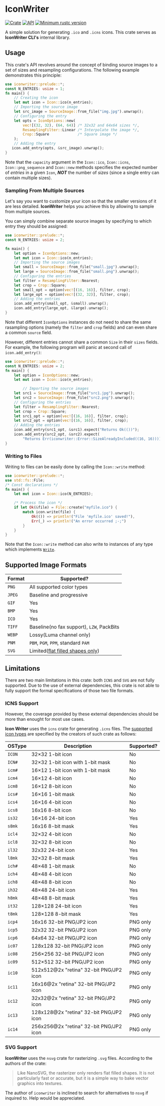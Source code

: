 # IconWriter
[![Crate](https://img.shields.io/crates/v/iconwriter.svg)](https://crates.io/crates/iconwriter)
[![API](https://docs.rs/iconwriter/badge.svg)](https://docs.rs/iconwriter)
[![Minimum rustc version](https://img.shields.io/badge/rustc-1.32+-lightgray.svg)](https://github.com/rust-random/rand#rust-version-requirements)

A simple solution for generating `.ico` and `.icns` icons. This crate serves as **IconWriter CLI's** internal library.

## Usage
This crate's API revolves around the concept of binding source images to a set of sizes and resampling configurations. The following example demonstrates this principle:

```rust
use iconwriter::prelude::*;
const N_ENTRIES: usize = 1;
fn main() {
    // Creating the icon
    let mut icon = Icon::ico(n_entries);
    // Importing the source image
    let src_image = SourceImage::from_file("img.jpg").unwrap();
    // Configuring the entry
    let opts = IconOptions::new(
        vec![(32, 32), (64, 64)] /* 32x32 and 64x64 sizes */,
        ResamplingFilter::Linear /* Interpolate the image */,
        Crop::Square             /* Square image */
    );
    // Adding the entry
   icon.add_entry(opts, &src_image).unwrap();
}
```

Note that the `capacity` argument in the `Icon::ico`, `Icon::icns`, `Icon::png_sequence` and `Icon::new` methods specifies the expected number of _entries_ in a given `Icon`, **_NOT_** the number of _sizes_ (since a single entry can contain multiple sizes).

### Sampling From Multiple Sources
Let's say you want to customize your icon so that the smaller versions of it are less detailed. **IconWriter** helps you achieve this by allowing to sample from multiple sources.

You can simply combine separate source images by specifying to which entry they should be assigned:

```rust
use iconwriter::prelude::*;
const N_ENTRIES: usize = 2;

fn main() {
    let option = IconOptions::new;
    let mut icon = Icon::ico(n_entries);
    // Importing the source images
    let small = SourceImage::from_file("small.jpg").unwrap();
    let large = SourceImage::from_file("small.png").unwrap();
    // Configuring the entries
    let filter = ResamplingFilter::Nearest;
    let crop = Crop::Square;
    let small_opt = option(vec![(16, 16)], filter, crop);
    let large_opt = option(vec![(32, 32)], filter, crop);
    // Adding the entries
    icon.add_entry(small_opt, &small).unwrap();
    icon.add_entry(large_opt, &large).unwrap();
}
```

Note that different `IconOptions` instances do not need to share the same rasampling options (namely the `filter` and `crop` fields) and can even share a common `source` field.

However, different entries cannot share a common `Size` in their `sizes` fields. For example, the following program will panic at second call of `icon.add_entry()`:

```rust
use iconwriter::prelude::*;
const N_ENTRIES: usize = 2;
fn main() {
    let option = IconOptions::new;
    let mut icon = Icon::ico(n_entries);

        // Importing the source images
    let src1 = SourceImage::from_file("src1.jpg").unwrap();
    let src2 = SourceImage::from_file("src2.png").unwrap();
    // Configuring the entries
    let filter = ResamplingFilter::Nearest;
    let crop = Crop::Square;
    let src1_opt = option(vec![(16, 16)], filter, crop);
    let src2_opt = option(vec![(16, 16)], filter, crop);
    // Adding the entries
    icon.add_entry(src1_opt, &src1).expect("Returns Ok(())");
    icon.add_entry(src2_opt, &src2).expect(
        "Returns Err(iconwriter::Error::SizeAlreadyIncluded((16, 16))))");
}
```

### Writing to Files
Writing to files can be easily done by calling the `Icon::write` method:

```rust
use iconwriter::prelude::*;
use std::fs::File;
/* Const declarations */
fn main() {
    let mut icon = Icon::ico(N_ENTRIES);

    /* Process the icon */
    if let Ok(&file) = File::create("myfile.ico") {
        match icon.write(file) {
            Ok(()) => println!("File 'myfile.ico' saved!"),
            Err(_) => println!("An error occurred ;-;")
        }
    }
}
```

Note that the `Icon::write` method can also write to instances of any type which implements [`Write`](https://doc.rust-lang.org/std/io/trait.Write.html).

## Supported Image Formats
| Format | Supported?                                         | 
| ------ | -------------------------------------------------- | 
| `PNG`  | All supported color types                          | 
| `JPEG` | Baseline and progressive                           | 
| `GIF`  | Yes                                                | 
| `BMP`  | Yes                                                | 
| `ICO`  | Yes                                                | 
| `TIFF` | Baseline(no fax support), `LZW`, PackBits          | 
| `WEBP` | Lossy(Luma channel only)                           | 
| `PNM ` | `PBM`, `PGM`, `PPM`, standard `PAM`                |
| `SVG`  | Limited([flat filled shapes only](#svg-support))   |

## Limitations
There are two main limitations in this crate: both `ICNS` and `SVG` are not fully supported. Due to the use of external dependencies, this crate is not able to fully support the formal specifications of those two file formats.

### ICNS Support

However, the coverage provided by these external dependencies should be more than enought for most use cases.

**Icon Writer** uses the `icns` crate for generating `.icns` files. The [supported icon types](https://github.com/mdsteele/rust-icns/blob/master/README.md#supported-icon-types) are specified by the creators of such crate as follows:

| OSType | Description                             | Supported? |
|--------|-----------------------------------------|------------|
| `ICON` | 32×32 1-bit icon                        | No         |
| `ICN#` | 32×32 1-bit icon with 1-bit mask        | No         |
| `icm#` | 16×12 1-bit icon with 1-bit mask        | No         |
| `icm4` | 16×12 4-bit icon                        | No         |
| `icm8` | 16×12 8-bit icon                        | No         |
| `ics#` | 16×16 1-bit mask                        | No         |
| `ics4` | 16×16 4-bit icon                        | No         |
| `ics8` | 16x16 8-bit icon                        | No         |
| `is32` | 16×16 24-bit icon                       | Yes        |
| `s8mk` | 16x16 8-bit mask                        | Yes        |
| `icl4` | 32×32 4-bit icon                        | No         |
| `icl8` | 32×32 8-bit icon                        | No         |
| `il32` | 32x32 24-bit icon                       | Yes        |
| `l8mk` | 32×32 8-bit mask                        | Yes        |
| `ich#` | 48×48 1-bit mask                        | No         |
| `ich4` | 48×48 4-bit icon                        | No         |
| `ich8` | 48×48 8-bit icon                        | No         |
| `ih32` | 48×48 24-bit icon                       | Yes        |
| `h8mk` | 48×48 8-bit mask                        | Yes        |
| `it32` | 128×128 24-bit icon                     | Yes        |
| `t8mk` | 128×128 8-bit mask                      | Yes        |
| `icp4` | 16x16 32-bit PNG/JP2 icon               | PNG only   |
| `icp5` | 32x32 32-bit PNG/JP2 icon               | PNG only   |
| `icp6` | 64x64 32-bit PNG/JP2 icon               | PNG only   |
| `ic07` | 128x128 32-bit PNG/JP2 icon             | PNG only   |
| `ic08` | 256×256 32-bit PNG/JP2 icon             | PNG only   |
| `ic09` | 512×512 32-bit PNG/JP2 icon             | PNG only   |
| `ic10` | 512x512@2x "retina" 32-bit PNG/JP2 icon | PNG only   |
| `ic11` | 16x16@2x "retina" 32-bit PNG/JP2 icon   | PNG only   |
| `ic12` | 32x32@2x "retina" 32-bit PNG/JP2 icon   | PNG only   |
| `ic13` | 128x128@2x "retina" 32-bit PNG/JP2 icon | PNG only   |
| `ic14` | 256x256@2x "retina" 32-bit PNG/JP2 icon | PNG only   |

### SVG Support

**IconWriter** uses the `nsvg` crate for rasterizing `.svg` files. According to the authors of the crate:

> Like NanoSVG, the rasterizer only renders flat filled shapes. It is not particularly fast or accurate, but it is a simple way to bake vector graphics into textures.

The author of `iconwriter` is inclined to search for alternatives to `nsvg` if inquired to. Help would be appreciated. 